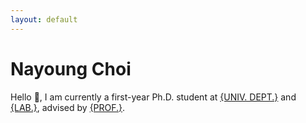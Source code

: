 ```yaml
---
layout: default
---
```


# Nayoung Choi

Hello 🤝, I am currently a first-year Ph.D. student at [{UNIV. DEPT.}](www.) and [{LAB.}](www.), advised by [{PROF.}](www.).
